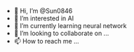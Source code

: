 - 👋 Hi, I’m @Sun0846
- 👀 I’m interested in AI
- 🌱 I’m currently learning neural network
- 💞️ I’m looking to collaborate on ...
- 📫 How to reach me ...

<!---
Sun0846/Sun0846 is a ✨ special ✨ repository because its `README.md` (this file) appears on your GitHub profile.
You can click the Preview link to take a look at your changes.
--->
